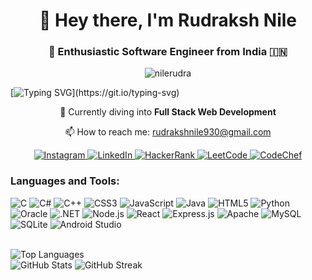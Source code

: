 <h1 align="center">👋 Hey there, I'm Rudraksh Nile</h1>
<h3 align="center">🚀 Enthusiastic Software Engineer from India 🇮🇳</h3>
<p align="center">
  <img src="https://komarev.com/ghpvc/?username=nilerudra&label=Profile%20views&color=blueviolet&style=flat-square" alt="nilerudra" />
</p>

[![Typing SVG](https://readme-typing-svg.herokuapp.com?font=Fira+Code&weight=500&size=24&pause=1000&color=0AD267&center=true&vCenter=true&width=1000&lines=Hello%F0%9F%91%8B%F0%9F%8F%BB+This+is+Rudra%2C+Welcome+to+my+GitHub+page.)](https://git.io/typing-svg)

<p align="center">
  🌱 Currently diving into <strong>Full Stack Web Development</strong>
</p>

<p align="center">
  📫 How to reach me: <a href="mailto:rudrakshnile930@gmail.com">rudrakshnile930@gmail.com</a> 
</p>

<p align="center">
  <a href="https://instagram.com/rudraksh_6_" target="_blank">
    <img src="https://img.shields.io/badge/Instagram-%23E4405F.svg?logo=Instagram&logoColor=white" alt="Instagram" />
  </a>
  <a href="https://linkedin.com/in/rudraksh-nile-18b68622a" target="_blank">
    <img src="https://img.shields.io/badge/LinkedIn-%230077B5.svg?logo=linkedin&logoColor=white" alt="LinkedIn" />
  </a>
 <a href="https://www.hackerrank.com/rudrakshnile930" target="_blank">
    <img src="https://img.shields.io/badge/HackerRank-%23E4405F.svg?logo=HackerRank&logoColor=white" alt="HackerRank" />
  </a>
  <a href="https://www.leetcode.com/rudra_nile" target="_blank">
    <img src="https://img.shields.io/badge/LeetCode-%230077B5.svg?logo=Leetcode&logoColor=white" alt="LeetCode" />
  </a>
   <a href="https://www.codechef.com/users/rudranile_06" target="_blank">
    <img src="https://img.shields.io/badge/CodeChef%23E4405F.svg?logo=CodeChef&logoColor=white" alt="CodeChef" />
  </a>
</p>

<h3 align="left">Languages and Tools:</h3>
<p align="left">
  <img src="https://img.shields.io/badge/c-%2300599C.svg?style=for-the-badge&logo=c&logoColor=white" alt="C" />
  <img src="https://img.shields.io/badge/c%23-%23239120.svg?style=for-the-badge&logo=c-sharp&logoColor=white" alt="C#" />
  <img src="https://img.shields.io/badge/c++-%2300599C.svg?style=for-the-badge&logo=c%2B%2B&logoColor=white" alt="C++" />
  <img src="https://img.shields.io/badge/css3-%231572B6.svg?style=for-the-badge&logo=css3&logoColor=white" alt="CSS3" />
  <img src="https://img.shields.io/badge/javascript-%23323330.svg?style=for-the-badge&logo=javascript&logoColor=%23F7DF1E" alt="JavaScript" />
  <img src="https://img.shields.io/badge/java-%23ED8B00.svg?style=for-the-badge&logo=java&logoColor=white" alt="Java" />
  <img src="https://img.shields.io/badge/html5-%23E34F26.svg?style=for-the-badge&logo=html5&logoColor=white" alt="HTML5" />
  <img src="https://img.shields.io/badge/python-3670A0?style=for-the-badge&logo=python&logoColor=ffdd54" alt="Python" />
  <img src="https://img.shields.io/badge/Oracle-F80000?style=for-the-badge&logo=oracle&logoColor=white" alt="Oracle" />
  <img src="https://img.shields.io/badge/.NET-5C2D91?style=for-the-badge&logo=.net&logoColor=white" alt=".NET" />
  <img src="https://img.shields.io/badge/node.js-6DA55F?style=for-the-badge&logo=node.js&logoColor=white" alt="Node.js" />
  <img src="https://img.shields.io/badge/react-%2320232a.svg?style=for-the-badge&logo=react&logoColor=%2361DAFB" alt="React" />
  <img src="https://img.shields.io/badge/express.js-%23404d59.svg?style=for-the-badge&logo=express&logoColor=%2361DAFB" alt="Express.js" />
  <img src="https://img.shields.io/badge/apache-%23D42029.svg?style=for-the-badge&logo=apache&logoColor=white" alt="Apache" />
  <img src="https://img.shields.io/badge/mysql-%2300f.svg?style=for-the-badge&logo=mysql&logoColor=white" alt="MySQL" />
  <img src="https://img.shields.io/badge/sqlite-%2307405e.svg?style=for-the-badge&logo=sqlite&logoColor=white" alt="SQLite" />
  <img src="https://img.shields.io/badge/Android%20Studio-%233DDC84.svg?style=for-the-badge&logo=android-studio&logoColor=white" alt="Android Studio" />
</p>
<br>
<div align="left">
  <img src="https://github-readme-stats.vercel.app/api/top-langs/?username=nilerudra&theme=dark&hide_border=false&include_all_commits=true&count_private=true&layout=compact" alt="Top Languages" />
</div>
<div align="left">
  <div style="display: inline-block;">
    <img src="https://github-readme-stats.vercel.app/api?username=nilerudra&theme=dark&hide_border=false" alt="GitHub Stats" />
  </div>
  <div style="display: inline-block;">
    <img src="https://github-readme-streak-stats.herokuapp.com/?user=nilerudra&theme=dark&hide_border=false" alt="GitHub Streak" />
  </div>
</div>
